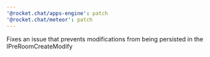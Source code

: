 ```yaml
---
'@rocket.chat/apps-engine': patch
'@rocket.chat/meteor': patch
---
```


Fixes an issue that prevents modifications from being persisted in the IPreRoomCreateModify
